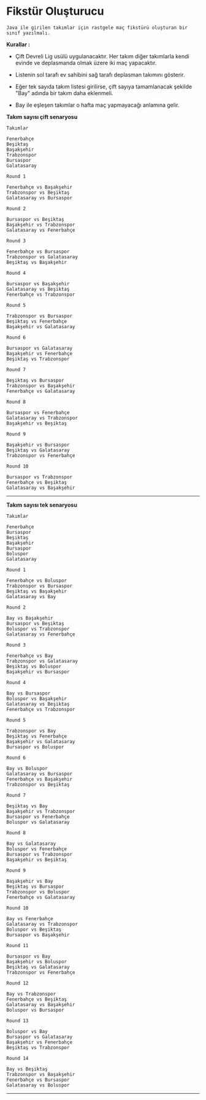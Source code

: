 # Fikstür Oluşturucu

    Java ile girilen takımlar için rastgele maç fikstürü oluşturan bir sınıf yazılmalı.

**Kurallar :**

- Çift Devreli Lig usülü uygulanacaktır. Her takım diğer takımlarla kendi evinde ve deplasmanda olmak üzere iki maç yapacaktır.

- Listenin sol tarafı ev sahibini sağ tarafı deplasman takımını gösterir.

- Eğer tek sayıda takım listesi girilirse, çift sayıya tamamlanacak şekilde "Bay" adında bir takım daha eklenmeli.

- Bay ile eşleşen takımlar o hafta maç yapmayacağı anlamına gelir.

**Takım sayısı çift senaryosu**

    Takımlar

    Fenerbahçe
    Beşiktaş 
    Başakşehir
    Trabzonspor
    Bursaspor
    Galatasaray 

    Round 1

    Fenerbahçe vs Başakşehir 
    Trabzonspor vs Beşiktaş
    Galatasaray vs Bursaspor 

    Round 2

    Bursaspor vs Beşiktaş
    Başakşehir vs Trabzonspor
    Galatasaray vs Fenerbahçe

    Round 3

    Fenerbahçe vs Bursaspor
    Trabzonspor vs Galatasaray
    Beşiktaş vs Başakşehir

    Round 4

    Bursaspor vs Başakşehir 
    Galatasaray vs Beşiktaş 
    Fenerbahçe vs Trabzonspor

    Round 5

    Trabzonspor vs Bursaspor 
    Beşiktaş vs Fenerbahçe
    Başakşehir vs Galatasaray

    Round 6

    Bursaspor vs Galatasaray
    Başakşehir vs Fenerbahçe
    Beşiktaş vs Trabzonspor

    Round 7

    Beşiktaş vs Bursaspor 
    Trabzonspor vs Başakşehir 
    Fenerbahçe vs Galatasaray

    Round 8

    Bursaspor vs Fenerbahçe
    Galatasaray vs Trabzonspor
    Başakşehir vs Beşiktaş

    Round 9

    Başakşehir vs Bursaspor 
    Beşiktaş vs Galatasaray
    Trabzonspor vs Fenerbahçe

    Round 10

    Bursaspor vs Trabzonspor
    Fenerbahçe vs Beşiktaş 
    Galatasaray vs Başakşehir

---

**Takım sayısı tek senaryosu**

    Takımlar

    Fenerbahçe 
    Bursaspor
    Beşiktaş 
    Başakşehir 
    Bursaspor 
    Boluspor
    Galatasaray

    Round 1
    
    Fenerbahçe vs Boluspor
    Trabzonspor vs Bursaspor 
    Beşiktaş vs Başakşehir
    Galatasaray vs Bay

    Round 2

    Bay vs Başakşehir 
    Bursaspor vs Beşiktaş 
    Boluspor vs Trabzonspor
    Galatasaray vs Fenerbahçe

    Round 3

    Fenerbahçe vs Bay 
    Trabzonspor vs Galatasaray
    Beşiktaş vs Boluspor 
    Başakşehir vs Bursaspor

    Round 4

    Bay vs Bursaspor 
    Boluspor vs Başakşehir 
    Galatasaray vs Beşiktaş 
    Fenerbahçe vs Trabzonspor

    Round 5

    Trabzonspor vs Bay 
    Beşiktaş vs Fenerbahçe
    Başakşehir vs Galatasaray
    Bursaspor vs Boluspor

    Round 6

    Bay vs Boluspor 
    Galatasaray vs Bursaspor 
    Fenerbahçe vs Başakşehir 
    Trabzonspor vs Beşiktaş

    Round 7

    Beşiktaş vs Bay 
    Başakşehir vs Trabzonspor
    Bursaspor vs Fenerbahçe
    Boluspor vs Galatasaray

    Round 8

    Bay vs Galatasaray
    Boluspor vs Fenerbahçe
    Bursaspor vs Trabzonspor
    Başakşehir vs Beşiktaş

    Round 9

    Başakşehir vs Bay 
    Beşiktaş vs Bursaspor 
    Trabzonspor vs Boluspor 
    Fenerbahçe vs Galatasaray

    Round 10

    Bay vs Fenerbahçe
    Galatasaray vs Trabzonspor
    Boluspor vs Beşiktaş 
    Bursaspor vs Başakşehir

    Round 11

    Bursaspor vs Bay 
    Başakşehir vs Boluspor 
    Beşiktaş vs Galatasaray
    Trabzonspor vs Fenerbahçe

    Round 12

    Bay vs Trabzonspor
    Fenerbahçe vs Beşiktaş 
    Galatasaray vs Başakşehir 
    Boluspor vs Bursaspor

    Round 13

    Boluspor vs Bay 
    Bursaspor vs Galatasaray
    Başakşehir vs Fenerbahçe
    Beşiktaş vs Trabzonspor

    Round 14

    Bay vs Beşiktaş 
    Trabzonspor vs Başakşehir 
    Fenerbahçe vs Bursaspor 
    Galatasaray vs Boluspor

---